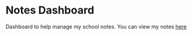 # Notes Dashboard

Dashboard to help manage my school notes.
You can view my notes [here](https://github.com/SingularisArt/notes.git)
